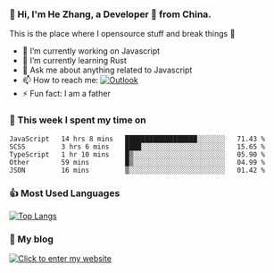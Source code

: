 ### 👋 Hi, I'm He Zhang, a Developer 🚀 from China.

This is the place where I opensource stuff and break things :rofl:

- 🔭  I’m currently working on Javascript
- 🌱  I’m currently learning Rust
- 💬  Ask me about anything related to Javascript
- 📫  How to reach me: [![Outlook](https://img.shields.io/badge/-Outlook-0078D4?style=flat&logo=Microsoft-Outlook&logoColor=white)](mailto:zhanghecool@outlook.com)
- ⚡  Fun fact: I am a father

### 💪 This week I spent my time on 
<!--START_SECTION:waka-->
```text
JavaScript   14 hrs 8 mins   ██████████████████░░░░░░░   71.43 % 
SCSS         3 hrs 6 mins    ████░░░░░░░░░░░░░░░░░░░░░   15.65 % 
TypeScript   1 hr 10 mins    █▒░░░░░░░░░░░░░░░░░░░░░░░   05.90 % 
Other        59 mins         █▒░░░░░░░░░░░░░░░░░░░░░░░   04.99 % 
JSON         16 mins         ▒░░░░░░░░░░░░░░░░░░░░░░░░   01.42 % 
```
<!--END_SECTION:waka-->

### 👍 Most Used Languages
[![Top Langs](https://github-readme-stats.vercel.app/api/top-langs/?username=zhanghecool&layout=compact)](https://zhanghe.cool)

### 🌈 My blog 
[![Click to enter my website](https://cdn.jsdelivr.net/gh/zhanghecool/assets/images/gif/zhanghecools.gif)](https://zhanghe.cool)
